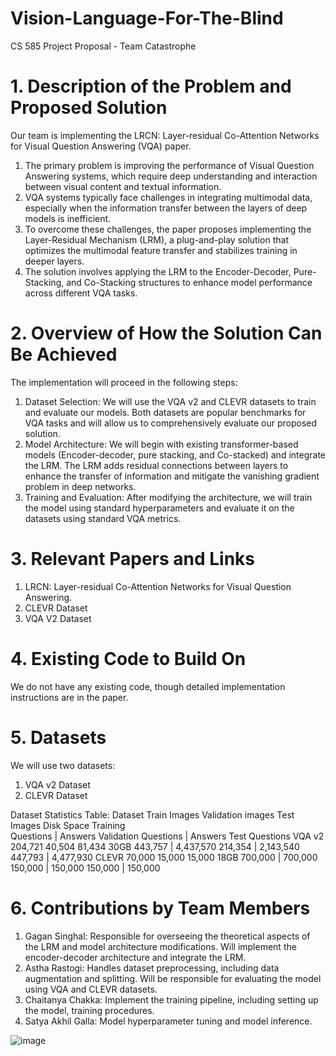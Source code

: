 # Vision-Language-For-The-Blind

CS 585 Project Proposal - Team Catastrophe
# 1. Description of the Problem and Proposed Solution
Our team is implementing the LRCN: Layer-residual Co-Attention Networks for Visual Question Answering (VQA) paper.
  1. The primary problem is improving the performance of Visual Question Answering systems, which require deep understanding and interaction between visual content and textual information.
  2. VQA systems typically face challenges in integrating multimodal data, especially when the information transfer between the layers of deep models is inefficient.
  3. To overcome these challenges, the paper proposes implementing the Layer-Residual Mechanism (LRM), a plug-and-play solution that optimizes the multimodal feature transfer and stabilizes training in deeper layers.
  4. The solution involves applying the LRM to the Encoder-Decoder, Pure-Stacking, and Co-Stacking structures to enhance model performance across different VQA tasks.

# 2. Overview of How the Solution Can Be Achieved
The implementation will proceed in the following steps:
  1. Dataset Selection: We will use the VQA v2 and CLEVR datasets to train and evaluate our models. Both datasets are popular benchmarks for VQA tasks and will allow us to comprehensively evaluate our proposed solution.
  2. Model Architecture: We will begin with existing transformer-based models (Encoder-decoder, pure stacking, and Co-stacked) and integrate the LRM. The LRM adds residual connections between layers to enhance the transfer of information and mitigate the vanishing gradient problem in deep networks.
  3. Training and Evaluation: After modifying the architecture, we will train the model using standard hyperparameters and evaluate it on the datasets using standard VQA metrics.

# 3. Relevant Papers and Links
  1.	LRCN: Layer-residual Co-Attention Networks for Visual Question Answering. 
  2.	CLEVR Dataset
  3.	VQA V2 Dataset

# 4. Existing Code to Build On
We do not have any existing code, though detailed implementation instructions are in the paper.

# 5. Datasets
We will use two datasets:
  1. VQA v2 Dataset
  2. CLEVR Dataset

Dataset Statistics Table:
Dataset	Train Images	Validation images	Test Images	Disk Space	Training  
Questions | Answers	Validation Questions | Answers	Test Questions 
VQA v2	204,721	40,504	81,434	30GB	443,757 |
4,437,570   	214,354 |
2,143,540	447,793 |
4,477,930
CLEVR	70,000	15,000	15,000	18GB	700,000 | 
700,000  	150,000  |
150,000	150,000 |
150,000

# 6. Contributions by Team Members
  1.	Gagan Singhal: Responsible for overseeing the theoretical aspects of the LRM and model architecture modifications. Will implement the encoder-decoder architecture and integrate the LRM.
  2.	Astha Rastogi: Handles dataset preprocessing, including data augmentation and splitting. Will be responsible for evaluating the model using VQA and CLEVR datasets.
  3.	Chaitanya Chakka: Implement the training pipeline, including setting up the model, training procedures.
  4.	Satya Akhil Galla: Model hyperparameter tuning and model inference.

![image](https://github.com/user-attachments/assets/25a3b63d-9e64-4478-9ce5-e10863fd5c2b)
